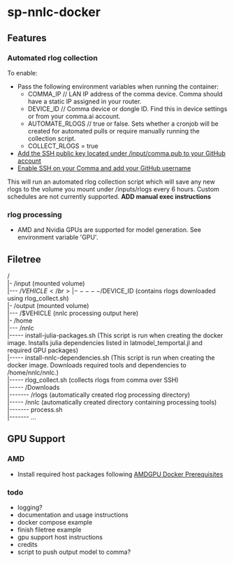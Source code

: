 # sp-nnlc-docker

## Features
### Automated rlog collection
To enable:
- Pass the following environment variables when running the container:
  - COMMA_IP  // LAN IP address of the comma device. Comma should have a static IP assigned in your router.
  - DEVICE_ID  // Comma device or dongle ID. Find this in device settings or from your comma.ai account.
  - AUTOMATE_RLOGS // true or false. Sets whether a cronjob will be created for automated pulls or require manually running the collection script.
  - COLLECT_RLOGS = true
- [Add the SSH public key located under /input/comma.pub to your GitHub account](https://docs.github.com/en/authentication/connecting-to-github-with-ssh/adding-a-new-ssh-key-to-your-github-account#adding-a-new-ssh-key-to-your-account)
- [Enable SSH on your Comma and add your GitHub username](https://docs.comma.ai/how-to/connect-to-comma/#ssh)

This will run an automated rlog collection script which will save any new rlogs to the volume you mount under /inputs/rlogs every 6 hours. Custom schedules are not currently supported.
**ADD manual exec instructions**

### rlog processing
- AMD and Nvidia GPUs are supported for model generation. See environment variable 'GPU'.

## Filetree
/</br>
|- /input (mounted volume)</br>
|--- /$VEHICLE</br>
|----- /$DEVICE_ID (contains rlogs downloaded using rlog_collect.sh)</br>
|- /output (mounted volume)</br>
|--- /$VEHICLE (nnlc processing output here)</br>
|- /home</br>
|--- /nnlc</br>
|----- install-julia-packages.sh (This script is run when creating the docker image. Installs julia dependencies listed in latmodel_temportal.jl and required GPU packages)</br>
|----- install-nnlc-dependencies.sh (This script is run when creating the docker image. Downloads required tools and dependencies to /home/nnlc/nnlc.)</br>
|----- rlog_collect.sh (collects rlogs from comma over SSH)</br>
|----- /Downloads</br>
|------- /rlogs (automatically created rlog processing directory)</br>
|----- /nnlc (automatically created directory containing processing tools)</br>
|------- process.sh</br>
|------- ...

## GPU Support
### AMD
- Install required host packages following [AMDGPU Docker Prerequisites](https://rocm.docs.amd.com/projects/install-on-linux/en/latest/how-to/docker.html#prerequisites)

### todo
- logging?
- documentation and usage instructions
- docker compose example
- finish filetree example
- gpu support host instructions
- credits
- script to push output model to comma?